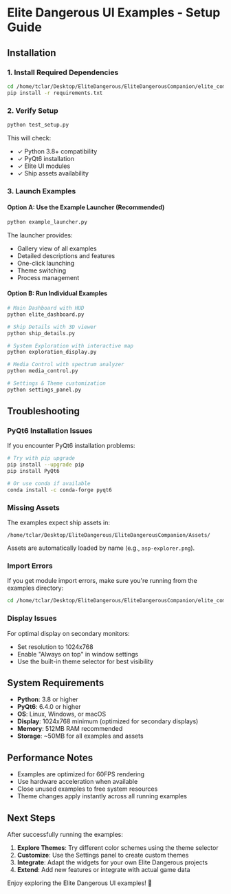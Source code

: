 # Elite Dangerous UI Examples - Setup Guide

## Installation

### 1. Install Required Dependencies
```bash
cd /home/tclar/Desktop/EliteDangerous/EliteDangerousCompanion/elite_companion_app/ui/examples
pip install -r requirements.txt
```

### 2. Verify Setup
```bash
python test_setup.py
```

This will check:
- ✓ Python 3.8+ compatibility
- ✓ PyQt6 installation
- ✓ Elite UI modules
- ✓ Ship assets availability

### 3. Launch Examples

#### Option A: Use the Example Launcher (Recommended)
```bash
python example_launcher.py
```

The launcher provides:
- Gallery view of all examples
- Detailed descriptions and features
- One-click launching
- Theme switching
- Process management

#### Option B: Run Individual Examples
```bash
# Main Dashboard with HUD
python elite_dashboard.py

# Ship Details with 3D viewer
python ship_details.py

# System Exploration with interactive map
python exploration_display.py

# Media Control with spectrum analyzer
python media_control.py

# Settings & Theme customization
python settings_panel.py
```

## Troubleshooting

### PyQt6 Installation Issues
If you encounter PyQt6 installation problems:

```bash
# Try with pip upgrade
pip install --upgrade pip
pip install PyQt6

# Or use conda if available
conda install -c conda-forge pyqt6
```

### Missing Assets
The examples expect ship assets in:
```
/home/tclar/Desktop/EliteDangerous/EliteDangerousCompanion/Assets/
```

Assets are automatically loaded by name (e.g., `asp-explorer.png`).

### Import Errors
If you get module import errors, make sure you're running from the examples directory:
```bash
cd /home/tclar/Desktop/EliteDangerous/EliteDangerousCompanion/elite_companion_app/ui/examples
```

### Display Issues
For optimal display on secondary monitors:
- Set resolution to 1024x768 
- Enable "Always on top" in window settings
- Use the built-in theme selector for best visibility

## System Requirements

- **Python**: 3.8 or higher
- **PyQt6**: 6.4.0 or higher  
- **OS**: Linux, Windows, or macOS
- **Display**: 1024x768 minimum (optimized for secondary displays)
- **Memory**: 512MB RAM recommended
- **Storage**: ~50MB for all examples and assets

## Performance Notes

- Examples are optimized for 60FPS rendering
- Use hardware acceleration when available
- Close unused examples to free system resources
- Theme changes apply instantly across all running examples

## Next Steps

After successfully running the examples:

1. **Explore Themes**: Try different color schemes using the theme selector
2. **Customize**: Use the Settings panel to create custom themes
3. **Integrate**: Adapt the widgets for your own Elite Dangerous projects
4. **Extend**: Add new features or integrate with actual game data

Enjoy exploring the Elite Dangerous UI examples! 🚀